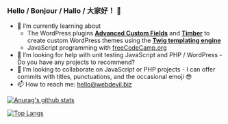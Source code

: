 ### Hello / Bonjour / Hallo / 大家好！ 👋

- 🌱 I’m currently learning about
  - The WordPress plugins **[Advanced Custom Fields](https://www.advancedcustomfields.com)** and **[Timber](https://www.upstatement.com/timber)** to create custom WordPress themes using the **[Twig templating engine](https://twig.symfony.com/)**
  - JavaScript programming with [freeCodeCamp.org](https://freecodecamp.org)
- 🤔 I’m looking for help with unit testing JavaScript and PHP / WordPress - Do you have any projects to recommend?
- 👯 I’m looking to collaborate on JavaScript or PHP projects - I can offer commits with titles, punctuations, and the occasional emoji 😎
- 📫 How to reach me: hello@webdevil.biz

[![Anurag's github stats](https://github-readme-stats.vercel.app/api?username=hdevilbiss&count_private=true)](https://github.com/anuraghazra/github-readme-stats)

[![Top Langs](https://github-readme-stats.vercel.app/api/top-langs/?username=hdevilbiss&count_private=true)](https://github.com/anuraghazra/github-readme-stats)

<!-- -
- 💬 Ask me about ...
- ⚡ Fun fact: ... -->
